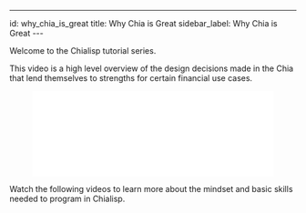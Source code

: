 ---
id: why_chia_is_great
title: Why Chia is Great
sidebar_label: Why Chia is Great
---~~‌~~

Welcome to the Chialisp tutorial series. 

This video is a high level overview of the design decisions made in the Chia that lend themselves to strengths for certain financial use cases.

<figure class="video-container">
<iframe src="//www.youtube.com/embed/jRyTNdqP07Y" frameborder="0" allowfullscreen width="100%"></iframe>
</figure>

Watch the following videos to learn more about the mindset and basic skills needed to program in Chialisp.
